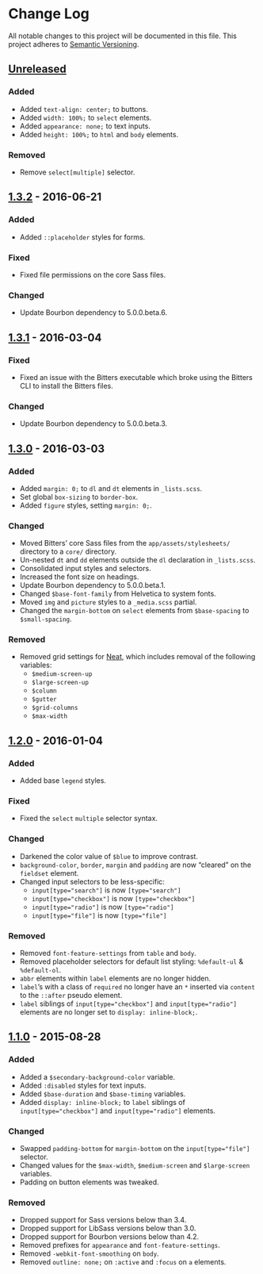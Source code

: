 # Change Log

All notable changes to this project will be documented in this file. This
project adheres to [Semantic Versioning](http://semver.org).

## [Unreleased]

[Unreleased]: https://github.com/thoughtbot/bitters/compare/v1.3.2...HEAD

### Added

- Added `text-align: center;` to buttons.
- Added `width: 100%;` to `select` elements.
- Added `appearance: none;` to text inputs.
- Added `height: 100%;` to `html` and `body` elements.

### Removed

- Remove `select[multiple]` selector.

## [1.3.2] - 2016-06-21

### Added

- Added `::placeholder` styles for forms.

### Fixed

- Fixed file permissions on the core Sass files.

### Changed

- Update Bourbon dependency to 5.0.0.beta.6.

[1.3.2]: https://github.com/thoughtbot/bitters/compare/v1.3.1...v1.3.2

## [1.3.1] - 2016-03-04

### Fixed

- Fixed an issue with the Bitters executable which broke using the Bitters CLI
  to install the Bitters files.

### Changed

- Update Bourbon dependency to 5.0.0.beta.3.

[1.3.1]: https://github.com/thoughtbot/bitters/compare/v1.3.0...v1.3.1

## [1.3.0] - 2016-03-03

### Added

- Added `margin: 0;` to `dl` and `dt` elements in `_lists.scss`.
- Set global `box-sizing` to `border-box`.
- Added `figure` styles, setting `margin: 0;`.

### Changed

- Moved Bitters’ core Sass files from the `app/assets/stylesheets/` directory to
  a `core/` directory.
- Un-nested `dt` and `dd` elements outside the `dl` declaration
  in `_lists.scss`.
- Consolidated input styles and selectors.
- Increased the font size on headings.
- Update Bourbon dependency to 5.0.0.beta.1.
- Changed `$base-font-family` from Helvetica to system fonts.
- Moved `img` and `picture` styles to a `_media.scss` partial.
- Changed the `margin-bottom` on `select` elements from `$base-spacing` to
  `$small-spacing`.

### Removed

- Removed grid settings for [Neat], which includes removal of the following
  variables:
  - `$medium-screen-up`
  - `$large-screen-up`
  - `$column`
  - `$gutter`
  - `$grid-columns`
  - `$max-width`

[1.3.0]: https://github.com/thoughtbot/bitters/compare/v1.2.0...v1.3.0
[Neat]: https://github.com/thoughtbot/neat

## [1.2.0] - 2016-01-04

### Added

- Added base `legend` styles.

### Fixed

- Fixed the `select` `multiple` selector syntax.

### Changed

- Darkened the color value of `$blue` to improve contrast.
- `background-color`, `border`, `margin` and `padding` are now “cleared” on
  the `fieldset` element.
- Changed input selectors to be less-specific:
  - `input[type="search"]` is now `[type="search"]`
  - `input[type="checkbox"]` is now `[type="checkbox"]`
  - `input[type="radio"]` is now `[type="radio"]`
  - `input[type="file"]` is now `[type="file"]`

### Removed

- Removed `font-feature-settings` from `table` and `body`.
- Removed placeholder selectors for default list styling: `%default-ul`
  & `%default-ol`.
- `abbr` elements within `label` elements are no longer hidden.
- `label`’s with a class of `required` no longer have an `*` inserted via
  `content` to the `::after` pseudo element.
- `label` siblings of `input[type="checkbox"]` and `input[type="radio"]`
  elements are no longer set to `display: inline-block;`.

[1.2.0]: https://github.com/thoughtbot/bitters/compare/v1.1.0...v1.2.0

## [1.1.0] - 2015-08-28

### Added

- Added a `$secondary-background-color` variable.
- Added `:disabled` styles for text inputs.
- Added `$base-duration` and `$base-timing` variables.
- Added `display: inline-block;` to `label` siblings of `input[type="checkbox"]`
  and `input[type="radio"]` elements.

### Changed

- Swapped `padding-bottom` for `margin-bottom` on the `input[type="file"]`
  selector.
- Changed values for the `$max-width`, `$medium-screen` and `$large-screen`
  variables.
- Padding on button elements was tweaked.

### Removed

- Dropped support for Sass versions below than 3.4.
- Dropped support for LibSass versions below than 3.0.
- Dropped support for Bourbon versions below than 4.2.
- Removed prefixes for `appearance` and `font-feature-settings`.
- Removed `-webkit-font-smoothing` on `body`.
- Removed `outline: none;` on `:active` and `:focus` on `a` elements.

[1.1.0]: https://github.com/thoughtbot/bitters/compare/v1.0.0...v1.1.0
